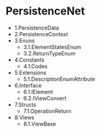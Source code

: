 # PersistenceNet

<ul>
  <li>1.PersistenceData</li>
  <li>2.PersistenceContext</li>
  <li>
    3.Enuns
    <ul>
      <li>3.1.ElementStatesEnum </li>
      <li>3.2.ReturnTypeEnum </li>
    </ul>
  </li>
  <li>
    4.Constants
    <ul>
      <li>4.1.Codes </li>
    </ul>
  </li>
  <li>
    5.Extensions
    <ul>
      <li>5.1.DescriptionEnumAttribute </li>
    </ul>
  </li>
  <li>
    6.Interface
    <ul>
      <li>6.1.IElement </li>
      <li>6.2.IViewConvert </li>
    </ul>
  </li>
  <li>
    7.Structs
    <ul>
      <li>7.1.OperationReturn </li>
    </ul>
  </li>
  <li>
    8.Views
    <ul>
      <li>8.1.ViewBase </li>
    </ul>
  </li>
</ul>

